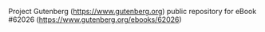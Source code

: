 Project Gutenberg (https://www.gutenberg.org) public repository for eBook #62026 (https://www.gutenberg.org/ebooks/62026)
